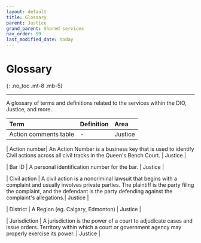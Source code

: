 ```yaml
---
layout: default
title: Glossary
parent: Justice
grand_parent: Shared services
nav_order: 99
last_modified_date: today
---
```


# Glossary
{: .no_toc .mt-8 .mb-5}

---

A glossary of terms and definitions related to the services within the DIO, Justice, and more.


| Term       | Definition          | Area |
|:-------------|:------------------|:------|
| Action comments table  | -  | Justice |

| Action number| An Action Number is a business key that is used to identify Civil actions across all civil tracks in the Queen's Bench Court. | Justice  |

| Bar ID | A personal identification number for the bar. | Justice |

| Civil action | A civil action is a noncriminal lawsuit that begins with a complaint and usually involves private parties. The plaintiff is the party filing the complaint, and the defendant is the party defending against the complaint's allegations.| Justice  |

| District  | A Region (eg. Calgary, Edmonton) | Justice  |

| Jurisdiction  | A jurisdiction is the power of a court to adjudicate cases and issue orders. Territory within which a court or government agency may properly exercise its power. | Justice   |

